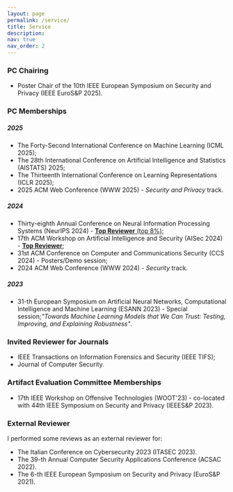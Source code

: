 ```yaml
---
layout: page
permalink: /service/
title: Service
description:
nav: true
nav_order: 2
---
```

### PC Chairing

- Poster Chair of the 10th IEEE European Symposium on Security and Privacy (IEEE EuroS&P 2025).

### PC Memberships

##### 2025
- The Forty-Second International Conference on Machine Learning (ICML 2025);
- The 28th International Conference on Artificial Intelligence and Statistics (AISTATS) 2025;
- The Thirteenth International Conference on Learning Representations (ICLR 2025);
- 2025 ACM Web Conference (WWW 2025) - *Security and Privacy* track.

##### 2024
- Thirty-eighth Annual Conference on Neural Information Processing Systems (NeurIPS 2024) - [**Top Reviewer** (top 8%)](https://neurips.cc/Conferences/2024/ProgramCommittee#top-reviewers);
- 17th ACM Workshop on Artificial Intelligence and Security (AISec 2024) - [**Top Reviewer**](https://aisec.cc/#committee);
- 31st ACM Conference on Computer and Communications Security (CCS 2024) - Posters/Demo session;
- 2024 ACM Web Conference (WWW 2024) - *Security* track.

##### 2023
- 31-th European Symposium on Artificial Neural Networks, Computational Intelligence and Machine Learning (ESANN 2023) - Special session;*"Towards Machine Learning Models that We Can Trust: Testing, Improving, and Explaining Robustness"*.

### Invited Reviewer for Journals

- IEEE Transactions on Information Forensics and Security (IEEE TIFS);
- Journal of Computer Security.

### Artifact Evaluation Committee Memberships

- 17th IEEE Workshop on Offensive Technologies (WOOT'23) - co-located with 44th IEEE Symposium on
Security and Privacy (IEEES&P 2023).

### External Reviewer

I performed some reviews as an external reviewer for:

- The Italian Conference on Cybersecurity 2023 (ITASEC 2023).
- The 39-th Annual Computer Security Applications Conference (ACSAC 2022).
- The 6-th IEEE European Symposium on Security and Privacy (EuroS&P 2021).
